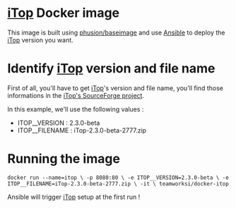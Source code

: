 # [iTop](http://www.combodo.com/itop) Docker image

This image is built using [phusion/baseimage](https://hub.docker.com/r/phusion/baseimage/) and use [Ansible](https://www.ansible.com/) to deploy the [iTop](http://www.combodo.com/itop) version you want.


# Identify [iTop](http://www.combodo.com/itop) version and file name

First of all, you'll have to get [iTop](http://www.combodo.com/itop)'s version and file name, you'll find those informations in the [iTop's SourceForge project](https://sourceforge.net/projects/itop/files/itop/).

In this example, we'll use the following values :

* ITOP__VERSION : 2.3.0-beta
* ITOP__FILENAME : iTop-2.3.0-beta-2777.zip

# Running the image

`docker run --name=itop \
 -p 8080:80 \
 -e ITOP__VERSION=2.3.0-beta \
 -e ITOP__FILENAME=iTop-2.3.0-beta-2777.zip \
 -it \
 teamworksi/docker-itop`
 
 Ansible will trigger [iTop](http://www.combodo.com/itop) setup at the first run !